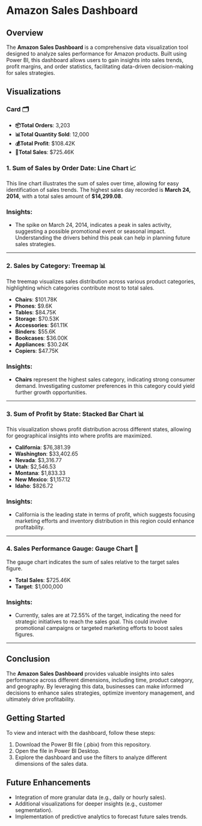 # Amazon Sales Dashboard

## Overview

The **Amazon Sales Dashboard** is a comprehensive data visualization tool designed to analyze sales performance for Amazon products. Built using Power BI, this dashboard allows users to gain insights into sales trends, profit margins, and order statistics, facilitating data-driven decision-making for sales strategies.

## Visualizations
### **Card** 🗂️

- **📦Total Orders**: 3,203
- **📊Total Quantity Sold**: 12,000
- **💰Total Profit**: $108.42K
- **💸Total Sales**: $725.46K

### 1. **Sum of Sales by Order Date**: Line Chart 📈

This line chart illustrates the sum of sales over time, allowing for easy identification of sales trends. The highest sales day recorded is **March 24, 2014**, with a total sales amount of **$14,299.08**.

### Insights:
- The spike on March 24, 2014, indicates a peak in sales activity, suggesting a possible promotional event or seasonal impact. Understanding the drivers behind this peak can help in planning future sales strategies.

---

### 2. **Sales by Category**: Treemap 📊

The treemap visualizes sales distribution across various product categories, highlighting which categories contribute most to total sales.

- **Chairs**: $101.78K
- **Phones**: $9.6K
- **Tables**: $84.75K
- **Storage**: $70.53K
- **Accessories**: $61.11K
- **Binders**: $55.6K
- **Bookcases**: $36.00K
- **Appliances**: $30.24K
- **Copiers**: $47.75K

### Insights:
- **Chairs** represent the highest sales category, indicating strong consumer demand. Investigating customer preferences in this category could yield further growth opportunities.

---

### 3. **Sum of Profit by State**: Stacked Bar Chart 📊

This visualization shows profit distribution across different states, allowing for geographical insights into where profits are maximized.

- **California**: $76,381.39
- **Washington**: $33,402.65
- **Nevada**: $3,316.77
- **Utah**: $2,546.53
- **Montana**: $1,833.33
- **New Mexico**: $1,157.12
- **Idaho**: $826.72

### Insights:
- California is the leading state in terms of profit, which suggests focusing marketing efforts and inventory distribution in this region could enhance profitability.

---

### 4. **Sales Performance Gauge**: Gauge Chart 🎯

The gauge chart indicates the sum of sales relative to the target sales figure. 

- **Total Sales**: $725.46K
- **Target**: $1,000,000

### Insights:
- Currently, sales are at 72.55% of the target, indicating the need for strategic initiatives to reach the sales goal. This could involve promotional campaigns or targeted marketing efforts to boost sales figures.

---

## Conclusion

The **Amazon Sales Dashboard** provides valuable insights into sales performance across different dimensions, including time, product category, and geography. By leveraging this data, businesses can make informed decisions to enhance sales strategies, optimize inventory management, and ultimately drive profitability.

## Getting Started

To view and interact with the dashboard, follow these steps:

1. Download the Power BI file (.pbix) from this repository.
2. Open the file in Power BI Desktop.
3. Explore the dashboard and use the filters to analyze different dimensions of the sales data.

## Future Enhancements

- Integration of more granular data (e.g., daily or hourly sales).
- Additional visualizations for deeper insights (e.g., customer segmentation).
- Implementation of predictive analytics to forecast future sales trends.
